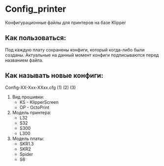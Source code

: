 # Config_printer
Конфигурационные файлы для принтеров на базе Klipper

## Как пользоваться:

Под каждую плату сохранены конфиги, который когда-либо были созданы.
Актуальные на данный момент конфиги подписываются <Actual> перед названием файла.
  
## Как называть новые конфиги:
  
  Config-XX-Xxx-XXxx.cfg
         (1) (2) (3)
  
1) Вид прошивки:
    - KS - KlipperScreen
    - OP - OctoPrint
2) Модель принтера:
    - L32
    - S32
    - S300
    - L300
3) Модель платы:
    - SKR1.3
    - SKR2
    - Spider
    - S6
